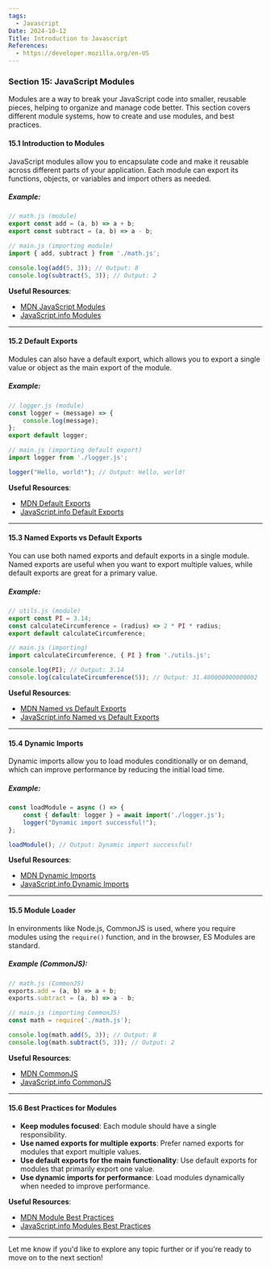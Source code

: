 ```yaml
---
tags:
  - Javascript
Date: 2024-10-12
Title: Introduction to Javascript
References:
  - https://developer.mozilla.org/en-US
---
```

### Section 15: **JavaScript Modules**

Modules are a way to break your JavaScript code into smaller, reusable pieces, helping to organize and manage code better. This section covers different module systems, how to create and use modules, and best practices.

#### 15.1 Introduction to Modules

JavaScript modules allow you to encapsulate code and make it reusable across different parts of your application. Each module can export its functions, objects, or variables and import others as needed.

##### Example:
```javascript
// math.js (module)
export const add = (a, b) => a + b;
export const subtract = (a, b) => a - b;

// main.js (importing module)
import { add, subtract } from './math.js';

console.log(add(5, 3)); // Output: 8
console.log(subtract(5, 3)); // Output: 2
```

**Useful Resources**:
- [MDN JavaScript Modules](https://developer.mozilla.org/en-US/docs/Web/JavaScript/Guide/Modules)
- [JavaScript.info Modules](https://javascript.info/modules-intro)

---

#### 15.2 Default Exports

Modules can also have a default export, which allows you to export a single value or object as the main export of the module. 

##### Example:
```javascript
// logger.js (module)
const logger = (message) => {
    console.log(message);
};
export default logger;

// main.js (importing default export)
import logger from './logger.js';

logger("Hello, world!"); // Output: Hello, world!
```

**Useful Resources**:
- [MDN Default Exports](https://developer.mozilla.org/en-US/docs/web/javascript/reference/statements/export#default_exports)
- [JavaScript.info Default Exports](https://javascript.info/modules#default-exports)

---

#### 15.3 Named Exports vs Default Exports

You can use both named exports and default exports in a single module. Named exports are useful when you want to export multiple values, while default exports are great for a primary value.

##### Example:
```javascript
// utils.js (module)
export const PI = 3.14;
const calculateCircumference = (radius) => 2 * PI * radius;
export default calculateCircumference;

// main.js (importing)
import calculateCircumference, { PI } from './utils.js';

console.log(PI); // Output: 3.14
console.log(calculateCircumference(5)); // Output: 31.400000000000002
```

**Useful Resources**:
- [MDN Named vs Default Exports](https://developer.mozilla.org/en-US/docs/web/javascript/reference/statements/export#named_exports)
- [JavaScript.info Named vs Default Exports](https://javascript.info/modules#named-exports-vs-default-exports)

---

#### 15.4 Dynamic Imports

Dynamic imports allow you to load modules conditionally or on demand, which can improve performance by reducing the initial load time.

##### Example:
```javascript
const loadModule = async () => {
    const { default: logger } = await import('./logger.js');
    logger("Dynamic import successful!");
};

loadModule(); // Output: Dynamic import successful!
```

**Useful Resources**:
- [MDN Dynamic Imports](https://developer.mozilla.org/en-US/docs/Web/JavaScript/Reference/Statements/import#dynamic_imports)
- [JavaScript.info Dynamic Imports](https://javascript.info/modules#dynamic-imports)

---

#### 15.5 Module Loader

In environments like Node.js, CommonJS is used, where you require modules using the `require()` function, and in the browser, ES Modules are standard.

##### Example (CommonJS):
```javascript
// math.js (CommonJS)
exports.add = (a, b) => a + b;
exports.subtract = (a, b) => a - b;

// main.js (importing CommonJS)
const math = require('./math.js');

console.log(math.add(5, 3)); // Output: 8
console.log(math.subtract(5, 3)); // Output: 2
```

**Useful Resources**:
- [MDN CommonJS](https://developer.mozilla.org/en-US/docs/Web/JavaScript/Guide/Modules#commonjs)
- [JavaScript.info CommonJS](https://javascript.info/modules-intro#commonjs)

---

#### 15.6 Best Practices for Modules

- **Keep modules focused**: Each module should have a single responsibility.
- **Use named exports for multiple exports**: Prefer named exports for modules that export multiple values.
- **Use default exports for the main functionality**: Use default exports for modules that primarily export one value.
- **Use dynamic imports for performance**: Load modules dynamically when needed to improve performance.

**Useful Resources**:
- [MDN Module Best Practices](https://developer.mozilla.org/en-US/docs/Web/JavaScript/Guide/Modules#best_practices)
- [JavaScript.info Modules Best Practices](https://javascript.info/modules#best-practices)

---

Let me know if you'd like to explore any topic further or if you're ready to move on to the next section!